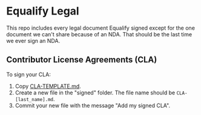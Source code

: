 # Equalify Legal
This repo includes every legal document Equalify signed except for the one document we can't share because of an NDA. That should be the last time we ever sign an NDA.

## Contributor License Agreements (CLA)
To sign your CLA:
1. Copy [CLA-TEMPLATE.md](https://github.com/EqualifyEverything/equalify-cla/blob/main/CLA-TEMPLATE.md).
2. Create a new file in the "signed" folder. The file name should be `CLA-[last_name].md`.
3. Commit your new file with the message "Add my signed CLA".
